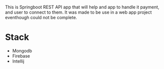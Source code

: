 This is Springboot REST API app that will help and app to handle it payment, and user to connect to them.
It was made to be use in a web app project eventhough could not be complete.

# Stack
- Mongodb
- Firebase
- Intellij 
